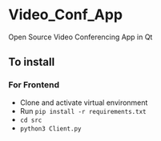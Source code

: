 # Video_Conf_App
Open Source Video Conferencing App in Qt

## To install
### For Frontend
* Clone and activate virtual environment
* Run `pip install -r requirements.txt`
* `cd src`
* `python3 Client.py`
